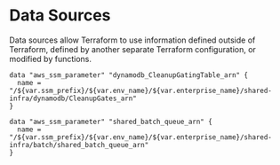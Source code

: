 # Data Sources

Data sources allow Terraform to use information defined outside of Terraform, defined by another separate Terraform
configuration, or modified by functions.

```hcl
data "aws_ssm_parameter" "dynamodb_CleanupGatingTable_arn" {
  name = "/${var.ssm_prefix}/${var.env_name}/${var.enterprise_name}/shared-infra/dynamodb/CleanupGates_arn"
}

data "aws_ssm_parameter" "shared_batch_queue_arn" {
  name = "/${var.ssm_prefix}/${var.env_name}/${var.enterprise_name}/shared-infra/batch/shared_batch_queue_arn"
}
```

